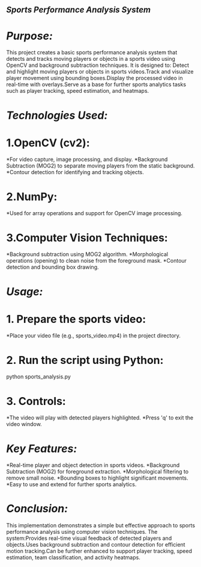 ## *Sports Performance Analysis System* ## 

# *Purpose:* #
  This project creates a basic sports performance analysis system that detects and tracks moving players or objects in a sports video using OpenCV and background subtraction techniques. It is designed to:
Detect and highlight moving players or objects in sports videos.Track and visualize player movement using bounding boxes.Display the processed video in real-time with overlays.Serve as a base for further sports analytics tasks such as player tracking, speed estimation, and heatmaps.

# *Technologies Used:* #

# 1.OpenCV (cv2): #

  *For video capture, image processing, and display.
  *Background Subtraction (MOG2) to separate moving players from the static background.
  *Contour detection for identifying and tracking objects.

# 2.NumPy: #

  *Used for array operations and support for OpenCV image processing.

# 3.Computer Vision Techniques: #

  *Background subtraction using MOG2 algorithm.
  *Morphological operations (opening) to clean noise from the foreground mask.
  *Contour detection and bounding box drawing.

# *Usage:* #

# 1. Prepare the sports video: ##

   *Place your video file (e.g., sports_video.mp4) in the project directory.

# 2. Run the script using Python: #

   python sports_analysis.py

# 3. Controls: #

 *The video will play with detected players highlighted.
 *Press 'q' to exit the video window.
  
# *Key Features:* #

  *Real-time player and object detection in sports videos.
  *Background Subtraction (MOG2) for foreground extraction.
  *Morphological filtering to remove small noise.
  *Bounding boxes to highlight significant movements.
  *Easy to use and extend for further sports analytics.

# *Conclusion:* #

   This implementation demonstrates a simple but effective approach to sports performance analysis using computer vision techniques. The system:Provides real-time visual feedback of detected players and objects.Uses background subtraction and contour detection for efficient motion tracking.Can be further enhanced to support player tracking, speed estimation, team classification, and activity heatmaps.
